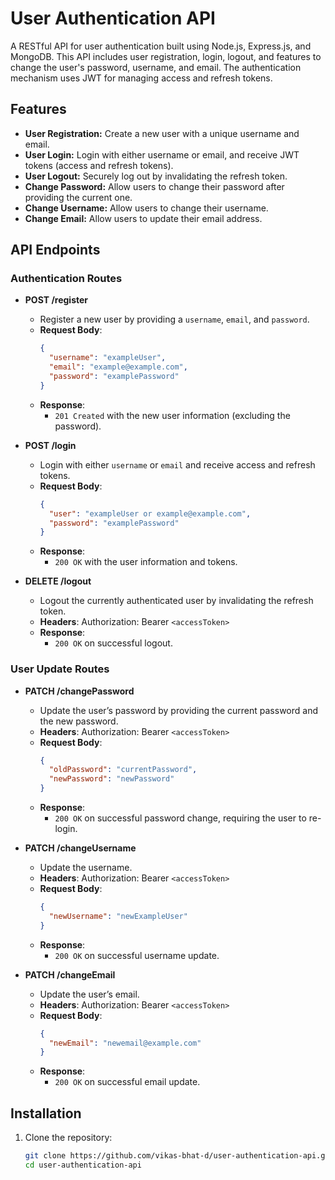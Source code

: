 # **User Authentication API**

A RESTful API for user authentication built using Node.js, Express.js, and MongoDB. This API includes user registration, login, logout, and features to change the user's password, username, and email. The authentication mechanism uses JWT for managing access and refresh tokens.

## **Features**

- **User Registration:** Create a new user with a unique username and email.
- **User Login:** Login with either username or email, and receive JWT tokens (access and refresh tokens).
- **User Logout:** Securely log out by invalidating the refresh token.
- **Change Password:** Allow users to change their password after providing the current one.
- **Change Username:** Allow users to change their username.
- **Change Email:** Allow users to update their email address.

## **API Endpoints**

### **Authentication Routes**

- **POST /register**
  - Register a new user by providing a `username`, `email`, and `password`.
  - **Request Body**: 
    ```json
    {
      "username": "exampleUser",
      "email": "example@example.com",
      "password": "examplePassword"
    }
    ```
  - **Response**: 
    - `201 Created` with the new user information (excluding the password).

- **POST /login**
  - Login with either `username` or `email` and receive access and refresh tokens.
  - **Request Body**: 
    ```json
    {
      "user": "exampleUser or example@example.com",
      "password": "examplePassword"
    }
    ```
  - **Response**: 
    - `200 OK` with the user information and tokens.

- **DELETE /logout**
  - Logout the currently authenticated user by invalidating the refresh token.
  - **Headers**: Authorization: Bearer `<accessToken>`
  - **Response**: 
    - `200 OK` on successful logout.

### **User Update Routes**

- **PATCH /changePassword**
  - Update the user’s password by providing the current password and the new password.
  - **Headers**: Authorization: Bearer `<accessToken>`
  - **Request Body**: 
    ```json
    {
      "oldPassword": "currentPassword",
      "newPassword": "newPassword"
    }
    ```
  - **Response**: 
    - `200 OK` on successful password change, requiring the user to re-login.

- **PATCH /changeUsername**
  - Update the username.
  - **Headers**: Authorization: Bearer `<accessToken>`
  - **Request Body**: 
    ```json
    {
      "newUsername": "newExampleUser"
    }
    ```
  - **Response**: 
    - `200 OK` on successful username update.

- **PATCH /changeEmail**
  - Update the user’s email.
  - **Headers**: Authorization: Bearer `<accessToken>`
  - **Request Body**: 
    ```json
    {
      "newEmail": "newemail@example.com"
    }
    ```
  - **Response**: 
    - `200 OK` on successful email update.

## **Installation**

1. Clone the repository:
   ```bash
   git clone https://github.com/vikas-bhat-d/user-authentication-api.git
   cd user-authentication-api
